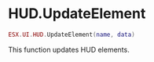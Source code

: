 # HUD.UpdateElement

```lua
ESX.UI.HUD.UpdateElement(name, data)
```

This function updates HUD elements.
